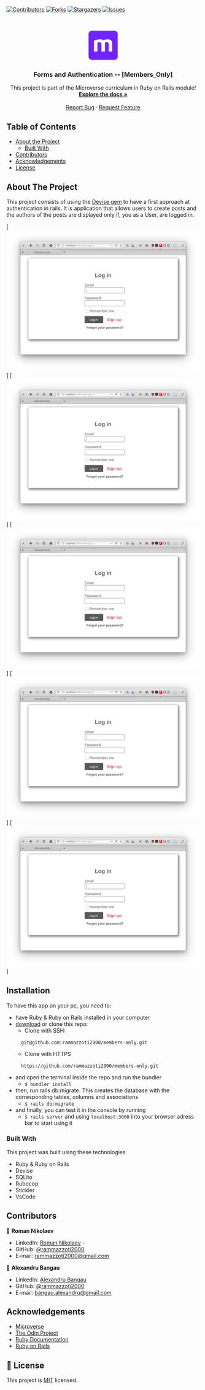 <!--
*** Thanks for checking out this README Template. If you have a suggestion that would
*** make this better, please fork the repo and create a pull request or simply open
*** an issue with the tag "enhancement".
*** Thanks again! Now go create something AMAZING! :D
-->

<!-- PROJECT SHIELDS -->
<!--
*** I'm using markdown "reference style" links for readability.
*** Reference links are enclosed in brackets [ ] instead of parentheses ( ).
*** See the bottom of this document for the declaration of the reference variables
*** for contributors-url, forks-url, etc. This is an optional, concise syntax you may use.
*** https://www.markdownguide.org/basic-syntax/#reference-style-links
-->
[![Contributors][contributors-shield]][contributors-url]
[![Forks][forks-shield]][forks-url]
[![Stargazers][stars-shield]][stars-url]
[![Issues][issues-shield]][issues-url]


<!-- PROJECT LOGO -->
<br />
<p align="center">
  <a href="https://github.com/rammazzoti2000/members-only">
    <img src="app/assets/images/microverse.png" alt="Logo" width="80" height="80">
  </a>

  <h3 align="center">Forms and Authentication -- [Members_Only]</h3>

  <p align="center">
    This project is part of the Microverse curriculum in Ruby on Rails module!
    <br />
    <a href="https://github.com/rammazzoti2000/members-only"><strong>Explore the docs »</strong></a>
    <br />
    <br />
    <a href="https://github.com/rammazzoti2000/members-only/issues">Report Bug</a>
    ·
    <a href="https://github.com/rammazzoti2000/members-only/issues">Request Feature</a>
  </p>
</p>

<!-- TABLE OF CONTENTS -->
## Table of Contents

* [About the Project](#about-the-project)
  * [Built With](#built-with)
* [Contributors](#contributors)
* [Acknowledgements](#acknowledgements)
* [License](#license)

<!-- ABOUT THE PROJECT -->
## About The Project

This project consists of using the [Devise gem](https://github.com/heartcombo/devise) to have a first approach at authentication in rails. It is application that allows users to create posts and the authors of the posts are displayed only if, you as a User, are logged in.

[![Product Name Screen Shot][product-screenshot]]
[![Product Name Screen Shot][product-screenshot]]
[![Product Name Screen Shot][product-screenshot]]
[![Product Name Screen Shot][product-screenshot]]
[![Product Name Screen Shot][product-screenshot]]

<!-- INSTALLATION -->
## Installation

To have this app on your pc, you need to:
* have Ruby & Ruby on Rails installed in your computer
* [download](https://github.com/rammazzoti2000/members-only/archive/develop.zip) or clone this repo:
  - Clone with SSH:
  ```
    git@github.com:rammazzoti2000/members-only.git
  ```
  - Clone with HTTPS
  ```
    https://github.com/rammazzoti2000/members-only.git
  ```
* and open the terminal inside the repo and run the bundler
  - ```$ bundler install```
* then, run rails db:migrate. This creates the database with the corresponding tables, columns and associations
  - ```$ rails db:migrate```
* and finally, you can test it in the console by running
  - ```$ rails server``` and using ```localhost:3000``` into your browser adress bar to start using it

### Built With
This project was built using these technologies.
* Ruby & Ruby on Rails
* Devise
* SQLite
* Rubocop
* Stickler
* VsCode

<!-- CONTACT -->
## Contributors

👤 **Roman Nikolaev** 
    
- LinkedIn: [Roman Nikolaev](https://www.linkedin.com/in/roman-nikolaev-65b639197/) - 
- GitHub: [@rammazzoti2000](https://github.com/rammazzoti2000)
- E-mail: rammazzoti2000@gmail.com

👤 **Alexandru Bangau**

- LinkedIn: [Alexandru Bangau](https://www.linkedin.com/in/alexandru-bangau/)
- GitHub: [@rammazzoti2000](https://github.com/rammazzoti2000)
- E-mail: bangau.alexandru@gmail.com


<!-- ACKNOWLEDGEMENTS -->
## Acknowledgements
* [Microverse](https://www.microverse.org/)
* [The Odin Project](https://www.theodinproject.com/)
* [Ruby Documentation](https://www.ruby-lang.org/en/documentation/)
* [Ruby on Rails](https://rubyonrails.org/)

<!-- MARKDOWN LINKS & IMAGES -->
<!-- https://www.markdownguide.org/basic-syntax/#reference-style-links -->
[contributors-shield]: https://img.shields.io/github/contributors/rammazzoti2000/members-only.svg?style=flat-square
[contributors-url]: https://github.com/rammazzoti2000/members-only/graphs/contributors
[forks-shield]: https://img.shields.io/github/forks/rammazzoti2000/members-only.svg?style=flat-square
[forks-url]: https://github.com/rammazzoti2000/members-only/network/members
[stars-shield]: https://img.shields.io/github/stars/rammazzoti2000/members-only.svg?style=flat-square
[stars-url]: https://github.com/rammazzoti2000/members-only/stargazers
[issues-shield]: https://img.shields.io/github/issues/rammazzoti2000/members-only.svg?style=flat-square
[issues-url]: https://github.com/rammazzoti2000/members-only/issues
[product-screenshot]: app/assets/images/login.png
[product-screenshot]: app/assets/images/signup.png
[product-screenshot]: app/assets/images/newpost.png
[product-screenshot]: app/assets/images/signedin-posts.png
[product-screenshot]: app/assets/images/signedout-posts.png

## 📝 License

This project is [MIT](https://opensource.org/licenses/MIT) licensed.
